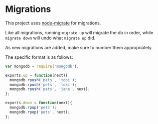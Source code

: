Migrations
==========

This project uses [node-migrate][] for migrations.

Like all migrations, running `migrate up` will migrate the db in order, while
`migrate down` will undo what `migrate up` did.

As new migrations are added, make sure to number them appropriately.

The specific format is as follows:

```javascript
var mongodb = require('mongodb');

exports.up = function(next){
  mongodb.rpush('pets', 'tobi');
  mongodb.rpush('pets', 'loki');
  mongodb.rpush('pets', 'jane', next);
};

exports.down = function(next){
  mongodb.rpop('pets');
  mongodb.rpop('pets', next);
};
```

[node-migrate]: https://github.com/visionmedia/node-migrate
